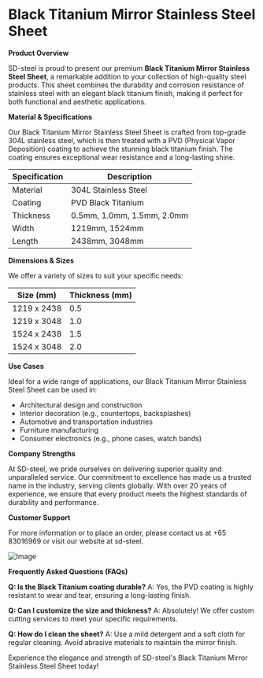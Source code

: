 # Black Titanium Mirror Stainless Steel Sheet

**Product Overview**

SD-steel is proud to present our premium **Black Titanium Mirror Stainless Steel Sheet**, a remarkable addition to your collection of high-quality steel products. This sheet combines the durability and corrosion resistance of stainless steel with an elegant black titanium finish, making it perfect for both functional and aesthetic applications.

**Material & Specifications**

Our Black Titanium Mirror Stainless Steel Sheet is crafted from top-grade 304L stainless steel, which is then treated with a PVD (Physical Vapor Deposition) coating to achieve the stunning black titanium finish. The coating ensures exceptional wear resistance and a long-lasting shine.

| Specification | Description |
|---------------|-------------|
| Material      | 304L Stainless Steel |
| Coating       | PVD Black Titanium |
| Thickness     | 0.5mm, 1.0mm, 1.5mm, 2.0mm |
| Width         | 1219mm, 1524mm |
| Length        | 2438mm, 3048mm |

**Dimensions & Sizes**

We offer a variety of sizes to suit your specific needs:

| Size (mm) | Thickness (mm) |
|-----------|----------------|
| 1219 x 2438 | 0.5            |
| 1219 x 3048 | 1.0            |
| 1524 x 2438 | 1.5            |
| 1524 x 3048 | 2.0            |

**Use Cases**

Ideal for a wide range of applications, our Black Titanium Mirror Stainless Steel Sheet can be used in:
- Architectural design and construction
- Interior decoration (e.g., countertops, backsplashes)
- Automotive and transportation industries
- Furniture manufacturing
- Consumer electronics (e.g., phone cases, watch bands)

**Company Strengths**

At SD-steel, we pride ourselves on delivering superior quality and unparalleled service. Our commitment to excellence has made us a trusted name in the industry, serving clients globally. With over 20 years of experience, we ensure that every product meets the highest standards of durability and performance.

**Customer Support**

For more information or to place an order, please contact us at +65 83016969 or visit our website at  sd-steel.

![Image](https://github.com/user-attachments/assets/2567258e-e124-4816-932d-1809bd27ef0b)

**Frequently Asked Questions (FAQs)**

**Q: Is the Black Titanium coating durable?**
A: Yes, the PVD coating is highly resistant to wear and tear, ensuring a long-lasting finish.

**Q: Can I customize the size and thickness?**
A: Absolutely! We offer custom cutting services to meet your specific requirements.

**Q: How do I clean the sheet?**
A: Use a mild detergent and a soft cloth for regular cleaning. Avoid abrasive materials to maintain the mirror finish.

Experience the elegance and strength of SD-steel's Black Titanium Mirror Stainless Steel Sheet today!